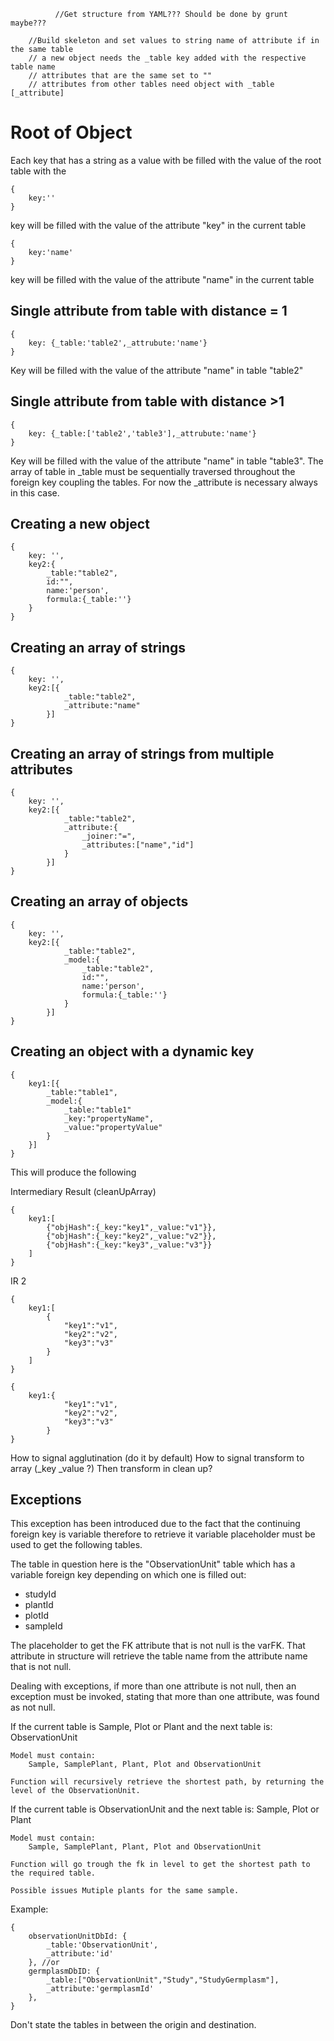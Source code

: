               //Get structure from YAML??? Should be done by grunt maybe??? 

        //Build skeleton and set values to string name of attribute if in the same table
        // a new object needs the _table key added with the respective table name
        // attributes that are the same set to ""
        // attributes from other tables need object with _table [_attribute]

Root of Object 
===============

Each key that has a string as a value with be filled with the value of the root table with the 

```
{
	key:''
}
```
key will be filled with the value of the attribute "key" in the current table

```
{
	key:'name'
}
```
key will be filled with the value of the attribute "name" in the current table

Single attribute from table with distance = 1
---------------------------------------------
```
{
	key: {_table:'table2',_attrubute:'name'}
}
```
Key will be filled with the value of the attribute "name" in table "table2"


Single attribute from table with distance >1 
---------------------------------------------
```
{
	key: {_table:['table2','table3'],_attrubute:'name'}
}
```
Key will be filled with the value of the attribute "name" in table "table3". The array of table in _table must be sequentially traversed throughout the foreign key coupling the tables. For now the _attribute is necessary always in this case. 

Creating a new object
---------------------
```
{
	key: '',
	key2:{
		_table:"table2",
		id:"",
		name:'person',
		formula:{_table:''}
	}
}
```

Creating an array of strings
----------------------------
```
{
	key: '',
	key2:[{
			_table:"table2",
			_attribute:"name"
		}]
}
```




Creating an array of strings from multiple attributes
------------------------------------------------------
```
{
	key: '',
	key2:[{
			_table:"table2",
			_attribute:{
				_joiner:"=",
				_attributes:["name","id"]
			}
		}]
}
```

Creating an array of objects
----------------------------
```
{
	key: '',
	key2:[{
			_table:"table2",
			_model:{
				_table:"table2",
				id:"",
				name:'person',
				formula:{_table:''}
			}
		}]
}
```

Creating an object with a dynamic key
--------------------------------------
```
{
	key1:[{
		_table:"table1",
		_model:{
			_table:"table1"
			_key:"propertyName",
			_value:"propertyValue"
		}
	}]
}
```

This will produce the following 

Intermediary Result (cleanUpArray)	
```
{
	key1:[
		{"objHash":{_key:"key1",_value:"v1"}},
		{"objHash":{_key:"key2",_value:"v2"}},
		{"objHash":{_key:"key3",_value:"v3"}}
	]
}
```
IR 2
```
{
	key1:[
		{
			"key1":"v1",
			"key2":"v2",
			"key3":"v3"
		}
	]
}
```

```
{
	key1:{
			"key1":"v1",
			"key2":"v2",
			"key3":"v3"
		}
}
```
How to signal agglutination (do it by default)
How to signal transform to array (_key _value ?) Then transform in clean up?


Exceptions
----------

This exception has been introduced due to the fact that the continuing foreign key is variable therefore to retrieve it variable placeholder must be used to get the following tables.

The table in question here is the "ObservationUnit" table which has a variable foreign key depending on which one is filled out:

 -  studyId
 -	plantId
 -	plotId
 -	sampleId	

The placeholder to get the FK attribute that is not null is the varFK. That attribute in structure will retrieve the table name from the attribute name that is not null. 

Dealing with exceptions, if more than one attribute is not null, then an exception must be invoked, stating that more than one attribute, was found as not null.



If the current table is	Sample, Plot or Plant and the next table is: 
	ObservationUnit

	Model must contain:
		Sample, SamplePlant, Plant, Plot and ObservationUnit

	Function will recursively retrieve the shortest path, by returning the level of the ObservationUnit.

If the current table is ObservationUnit and the next table is:
	Sample, Plot or Plant

	Model must contain:
		Sample, SamplePlant, Plant, Plot and ObservationUnit

	Function will go trough the fk in level to get the shortest path to the required table.

	Possible issues Mutiple plants for the same sample. 

Example:
```
{
	observationUnitDbId: {
		_table:'ObservationUnit',
		_attribute:'id'
	}, //or
 	germplasmDbID: {
 		_table:["ObservationUnit","Study","StudyGermplasm"],
 		_attribute:'germplasmId'
 	},
}
```
Don't state the tables in between the origin and destination.



